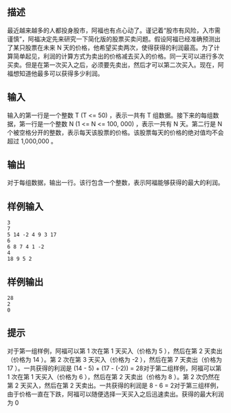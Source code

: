 ## 描述


最近越来越多的人都投身股市，阿福也有点心动了。谨记着“股市有风险，入市需谨慎”，阿福决定先来研究一下简化版的股票买卖问题。假设阿福已经准确预测出了某只股票在未来 N 天的价格，他希望买卖两次，使得获得的利润最高。为了计算简单起见，利润的计算方式为卖出的价格减去买入的价格。同一天可以进行多次买卖。但是在第一次买入之后，必须要先卖出，然后才可以第二次买入。现在，阿福想知道他最多可以获得多少利润。

## 输入


输入的第一行是一个整数 T (T <= 50) ，表示一共有 T 组数据。接下来的每组数据，第一行是一个整数 N (1 <= N <= 100, 000) ，表示一共有 N 天。第二行是 N 个被空格分开的整数，表示每天该股票的价格。该股票每天的价格的绝对值均不会超过 1,000,000 。

## 输出


对于每组数据，输出一行。该行包含一个整数，表示阿福能够获得的最大的利润。

## 样例输入


```
3
7
5 14 -2 4 9 3 17
6
6 8 7 4 1 -2
4
18 9 5 2
```


## 样例输出


```
28
2
0
```


## 提示


对于第一组样例，阿福可以第 1 次在第 1 天买入（价格为 5 ），然后在第 2 天卖出（价格为 14 ）。第 2 次在第 3 天买入（价格为 -2 ），然后在第 7 天卖出（价格为 17 ）。一共获得的利润是 (14 - 5) + (17 - (-2)) = 28对于第二组样例，阿福可以第 1 次在第 1 天买入（价格为 6 ），然后在第 2 天卖出（价格为 8 ）。第 2 次仍然在第 2 天买入，然后在第 2 天卖出。一共获得的利润是 8 - 6 = 2对于第三组样例，由于价格一直在下跌，阿福可以随便选择一天买入之后迅速卖出。获得的最大利润为 0

